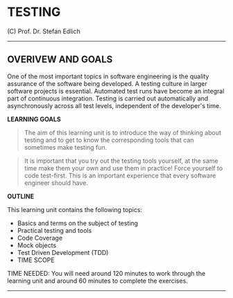 # TESTING

(C) Prof. Dr. Stefan Edlich

---

## OVERIVEW AND GOALS

One of the most important topics in software engineering is the quality assurance of the software being developed. A testing culture in larger software projects is essential. Automated test runs have become an integral part of continuous integration. Testing is carried out automatically and asynchronously across all test levels, independent of the developer's time.

**LEARNING GOALS**

> The aim of this learning unit is to introduce the way of thinking about testing and to get to know the corresponding tools that can sometimes make testing fun.

> It is important that you try out the testing tools yourself, at the same time make them your own and use them in practice! Force yourself to code test-first. This is an important experience that every software engineer should have.

**OUTLINE**

This learning unit contains the following topics:

* Basics and terms on the subject of testing
* Practical testing and tools
* Code Coverage
* Mock objects
* Test Driven Development (TDD)
* TIME SCOPE

TIME NEEDED: You will need around 120 minutes to work through the learning unit and around 60 minutes to complete the exercises.

---

##